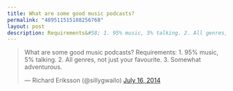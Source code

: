 ```yaml
---
title: What are some good music podcasts?
permalink: "489511515188256768"
layout: post
description: Requirements&#58; 1. 95% music, 5% talking. 2. All genres, not just your favourite. 3. Somewhat adventurous.
---
```


<blockquote class="twitter-tweet" lang="en"><p>What are some good music podcasts? Requirements:&#10;&#10;1. 95% music, 5% talking.&#10;2. All genres, not just your favourite.&#10;3. Somewhat adventurous.</p>&mdash; Richard Eriksson (@sillygwailo) <a href="https://twitter.com/sillygwailo/statuses/489511515188256768">July 16, 2014</a></blockquote> <script async src="//platform.twitter.com/widgets.js" charset="utf-8"></script>